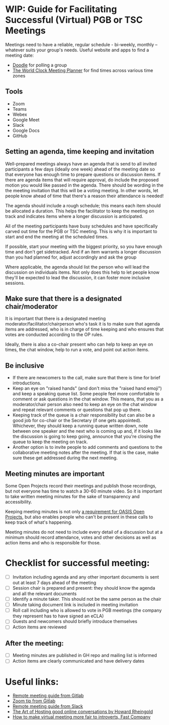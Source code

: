 # WIP: Guide for Facilitating Successful (Virtual) PGB or TSC Meetings

Meetings need to have a reliable, regular schedule - bi-weekly, monthly – whatever suits your group's needs. Useful website and apps to find a meeting date:
- [Doodle](https://doodle.com/) for polling a group
- [The World Clock Meeting Planner](https://www.timeanddate.com/worldclock/meetingtime.html) for find times across various time zones

## Tools
- Zoom
- Teams
- Webex
- Google Meet
- Slack
- Google Docs
- GitHub

## Setting an agenda, time keeping and invitation
Well-prepared meetings always have an agenda that is send to all invited participants a few days (ideally one week) ahead of the meeting date so that everyone has enough time to prepare questions or discussion items. If there are agenda items that will require approval, do include the proposed motion you would like passed in the agenda. There should be wording in the the meeting invitation that this will be a voting meeting. In other words, let people know ahead of time that there's a reason their attendance is needed!

The agenda should include a rough schedule; this means each item should be allocated a duration. This helps the facilitator to keep the meeting on track and indicates items where a longer discussion is anticipated. 

All of the meeting participants have busy schedules and have specifically carved out time for the PGB or TSC meeting. This is why it is important to start and end the meeting at the scheduled times. 

If possible, start your meeting with the biggest priority, so you have enough time and don't get sidetracked. And if an item warrants a longer discussion than you had planned for, adjust accordingly and ask the group 

Where applicable, the agenda should list the person who will lead the discussion on individuals items. Not only does this help to let people know they'll be expected to lead the discussion, it can foster more inclusive sessions.


## Make sure that there is a designated chair/moderator 
It is important that there is a designated meeting moderator/facilitator/chairperson who's task it is to make sure that agenda items are addressed, who  is in charge of time keeping and who ensures that votes are conducted according  to the OP rules.

Ideally, there is also a co-chair present who can help to keep an eye on times,  the chat window, help to run a vote, and point out action items.

## Be inclusive
* If there are newcomers to the call, make sure that there is time for brief introductions.
* Keep an eye on "raised hands" (and don't miss the "raised hand emoji") and keep a speaking queue list. Some people feel more comfortable to comment or ask questions in the chat window. This means, that you as a moderator/chair person also need to keep an eye on the chat window and repeat relevant comments or questions that pop up there.
* Keeping track of the queue is a chair responsibility but can also be a good job for co-chair or the Secretary (if one gets appointed). Whichever, they should keep a running queue written down, note between one speaker and the next who is coming up and, if it looks like the discussion is going to keep going, announce that you're closing the queue to keep the meeting on track.
* Another option is to invite people to add comments and questions to the collaborative meeting notes after the meeting. If that is the case, make sure these get addressed during the next meeting.

## Meeting minutes are important
Some Open Projects record their meetings and publish those recordings, but not everyone has time to watch a 30-60 minute video. So it is important to take written meeting minutes for the sake of transparency and accessibility.

Keeping meeting minutes is not only [a requirement for OASIS Open Projects](https://www.oasis-open.org/policies-guidelines/open-projects-process/#visibility-archival-permanence), but also enables people who can't be present in these calls to keep track of what's happening. 

Meeting minutes do not need to include every detail of a discussion but at a minimum should record attendance, votes and other decisions as well as action items and who is responsible for those.



# Checklist for successful meeting:
- [ ] Invitation including agenda and any other important documents is sent out at least 7 days ahead of the meeting 
- [ ] Session chair is prepared and present: they should know the agenda and all the relevant documents
- [ ] Identify a minute taker. This should not be the same person as the chair
- [ ] Minute taking document link is included in meeting invitation
- [ ] Roll call including who is allowed to vote in PGB meetings (the company they represent has to have signed an eCLA)
- [ ] Guests and newcomers should briefly introduce themselves
- [ ] Action items are reviewed

## After the meeting: 
- [ ] Meeting minutes are published in GH repo and mailing list is informed
- [ ] Action items are clearly communicated and have delivery dates

# Useful links:
* [Remote meeting guide from Gitlab](https://about.gitlab.com/company/culture/all-remote/meetings/#how-do-you-do-all-remote-meetings-right)
* [Zoom tip from Gitlab](https://about.gitlab.com/handbook/tools-and-tips/zoom/)
* [Remote meeting guide from Slack](https://slack.com/intl/en-de/blog/collaboration/ultimate-guide-remote-meetings)
* [The Art of Hosting good online conversations by Howard Rheingold](https://medium.com/@hrheingold/the-art-of-hosting-good-online-conversations-38c6d06642d0)
* [How to make virtual meeting more fair to introverts, Fast Company](https://www.fastcompany.com/90608039/how-to-make-your-virtual-meetings-more-fair-to-introverts)

